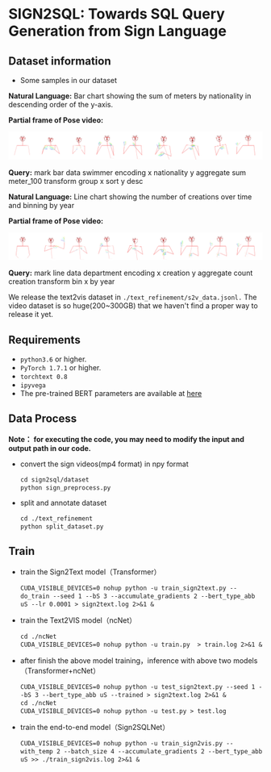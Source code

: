 # SIGN2SQL: Towards SQL Query Generation from Sign Language
## Dataset information
- Some samples in our dataset

**Natural Language:**  Bar chart showing the sum of meters by nationality in descending order of the y-axis.  

**Partial frame of Pose video:**  

![image](samples/2908@y_name@DESC.png)

**Query:** mark bar data swimmer encoding x nationality y aggregate sum meter_100 transform group x sort y desc  

**Natural Language:** Line chart showing the number of creations over time and binning by year

**Partial frame of Pose video:**  

![image](samples/1093.png)

**Query:** mark line data department encoding x creation y aggregate count creation transform bin x by year  

We release the text2vis dataset in  `./text_refinement/s2v_data.jsonl.` The video dataset is so huge(200~300GB) that we haven't find a proper way to release it yet.

## Requirements

- `python3.6` or higher.
- `PyTorch 1.7.1` or higher.
- `torchtext 0.8`
- `ipyvega`
- The pre-trained BERT parameters are available at [here](https://drive.google.com/file/d/1iJvsf38f16el58H4NPINQ7uzal5-V4v4/view?usp=sharing)

## Data Process
**Note： for executing the code, you may need to modify the input and output path in our code.**
- convert the sign videos(mp4 format) in npy format
    ```shell
    cd sign2sql/dataset
    python sign_preprocess.py
    ```

- split and annotate dataset
    ```shell
    cd ./text_refinement
    python split_dataset.py
    ```

## Train
- train the Sign2Text model（Transformer）
    ```shell
    CUDA_VISIBLE_DEVICES=0 nohup python -u train_sign2text.py --do_train --seed 1 --bS 3 --accumulate_gradients 2 --bert_type_abb uS --lr 0.0001 > sign2text.log 2>&1 &
    ```

- train the Text2VIS model（ncNet）
    ```shell
    cd ./ncNet
    CUDA_VISIBLE_DEVICES=0 nohup python -u train.py  > train.log 2>&1 &
    ```

- after finish the above model training，inference with above two models（Transformer+ncNet）
    ```shell
    CUDA_VISIBLE_DEVICES=0 nohup python -u test_sign2text.py --seed 1 --bS 3 --bert_type_abb uS --trained > sign2text.log 2>&1 &
    cd ./ncNet
    CUDA_VISIBLE_DEVICES=0 nohup python -u test.py > test.log
    ```

- train the end-to-end model（Sign2SQLNet）
    ```shell
    CUDA_VISIBLE_DEVICES=0 nohup python -u train_sign2vis.py --with_temp 2 --batch_size 4 --accumulate_gradients 2 --bert_type_abb uS >> ./train_sign2vis.log 2>&1 &
    ```

